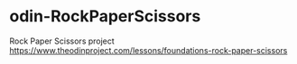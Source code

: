 # odin-RockPaperScissors
Rock Paper Scissors project https://www.theodinproject.com/lessons/foundations-rock-paper-scissors
